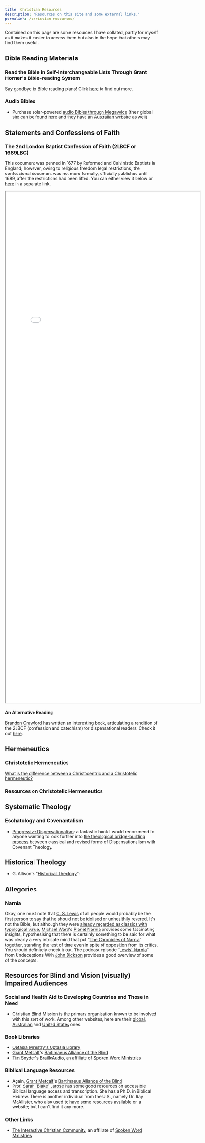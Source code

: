 ```yaml
---
title: Christian Resources
description: "Resources on this site and some external links."
permalink: /christian-resources/
---
```


Contained on this page are some resources I have collated, partly for myself as it makes it easier to access them but also in the hope that others may find them useful.

## Bible Reading Materials
### Read the Bible in Self-interchangeable Lists Through Grant Horner's Bible-reading System
Say goodbye to Bible reading plans! Click [here](/horner-ten-lists/) to find out more.

### Audio Bibles
* Purchase solar-powered [audio Bibles through Megavoice](https://megavoice.com/audio-bible/) (their global site can be found [here](https://megavoice.com) and they have an [Australian website](https://megavoice.org.au) as well)

## Statements and Confessions of Faith
### The 2nd London Baptist Confession of Faith (2LBCF or 1689LBC)
This document was penned in 1677 by Reformed and Calvinistic Baptists in England; however, owing to religious freedom legal restrictions, the confessional document was not more formally, officially published until 1689, after the restrictions had been lifted. You can either view it below or [here](/2lbcf/) in a separate link.

<iframe src="/1689lbc.html" title = "1677-89 (2nd) LBCF" width="640" height="1680"></iframe>

#### An Alternative Reading
[Brandon Crawford](https://prts.edu/profile/brandon-crawford/) has written an interesting book, articulating a rendition of the 2LBCF (confession and catechism) for dispensational readers. Check it out [here](https://www.amazon.com/Baptist-Confession-Catechism-Dispensational-Churches/dp/1649603878).

## Hermeneutics
### Christotelic Hermeneutics
[What is the difference between a Christocentric and a Christotelic hermeneutic?](https://www.gotquestions.org/Christocentric-Christotelic.html)

### Resources on Christotelic Hermeneutics


## Systematic Theology
### Eschatology and Covenantalism
* [Progressive Dispensationalism](https://www.amazon.com.au/Progressive-Dispensationalism-Craig-Blaising/dp/0801022436): a fantastic book I would recommend to anyone wanting to look further into [the theological bridge-building process](https://www.gotquestions.org/progressive-dispensationalism.html) between classical and revised forms of Dispensationalism with Covenant Theology.

## Historical Theology
* G. Allison's &ldquo;[Historical Theology](https://www.amazon.com.au/Historical-Theology-Introduction-Christian-Systematic/dp/0310230136)&rdquo;:


## Allegories
### Narnia
Okay, one must note that [C. S. Lewis](https://www.cslewis.com/uk/about-cs-lewis/) of all people would probably be the first person to say that he should not be idolised or unhealthily revered. It's not the Bible, but although they were [already regarded as classics with typological value](https://en.wikipedia.org/wiki/Religion_in_The_Chronicles_of_Narnia), [Michael Ward](https://michaelward.net)'s [Planet Narnia](http://www.planetnarnia.com/) provides some fascinating insights, hypothesising that there is certainly something to be said for what was clearly a very intricate mind that put &ldquo;[The Chronicles of Narnia](https://en.wikipedia.org/wiki/The_Chronicles_of_Narnia)&rdquo; together, standing the test of time even in spite of opposition from its critics. You should definitely check it out. The podcast episode &ldquo;[Lewis' Narnia](https://undeceptions.com/podcast/lewis-narnia/)&rdquo; from Undeceptions With [John Dickson](http://www.johndickson.org) provides a good overview of some of the concepts.

## Resources for Blind and Vision (visually) Impaired Audiences
### Social and Health Aid to Developing Countries and Those in Need
* Christian Blind Mission is the primary organisation known to be involved with this sort of work. Among other websites, here are their [global](https://www.cbm.org), [Australian](https://www.cbm.org.au) and [United States](https://www.cbmus.org) ones.

### Book Libraries
* [Optasia Ministry's Optasia Library](http://www.optasiaministry.org/library.htm)
* [Grant Metcalf](http://bartimaeus.us/grantbio.html)'s [Bartimaeus Alliance of the Blind](http://bartimaeus.us/grantbio.html)
* [Tim Snyder](https://www.linkedin.com/in/tim-snyder-a8a4a634/)'s [BrailleAudio](https://brailleaudio.org/member/index.php), an affiliate of [Spoken Word Ministries](http://spokenwordministries.org)

### Biblical Language Resources
* Again, [Grant Metcalf](http://bartimaeus.us/grantbio.html)'s [Bartimaeus Alliance of the Blind](http://bartimaeus.us/grantbio.html)
* Prof. [Sarah 'Blake' Larose](https://www.sarahblakelarose.com) has some good resources on accessible Biblical language access and transcription. She has a Ph.D. in Biblical Hebrew. There is another individual from the U.S., namely Dr. Ray McAllister, who also used to have some resources available on a website; but I can't find it any more.

### Other Links
* [The Interactive Christian Community](https://iccsite.org/member/index.php), an affiliate of [Spoken Word Ministries](http://spokenwordministries.org)
